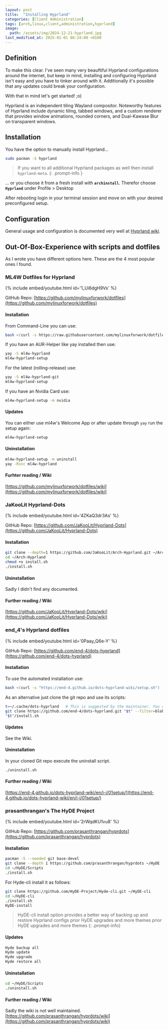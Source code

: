 ```yaml
---
layout: post
title:  "Installing Hyprland"
categories: [Client Administration]
tags: [arch,linux,client,administration,hyprland]
image:
  path: /assets/img/2024-12-21-hyprland.jpg
last_modified_at: 2025-01-01 08:24:00 +0100
---
```


## Definition
To make this clear. I've seen many very beauftiful Hyprland configurations around the internet, but keep in mind, installing and configuring Hyprland isn't easy and you have to tinker around with it. Additionally it's possible that any updates could break your configuration.

With that in mind let's get started! ;o)

Hyprland is an independent tiling Wayland compositor. Noteworthy features of Hyprland include dynamic tiling, tabbed windows, and a custom renderer that provides window animations, rounded corners, and Dual-Kawase Blur on transparent windows.

## Installation
You have the option to manually install Hyprland...
```bash
sudo pacman -S hyprland
```
> If you want to all additional Hyprland packages as well then install ```hyprland-meta```.
{: .prompt-info }

... or you choose it from a fresh install with **`archinstall`**.
Therefor choose **`Hyprland`** under Profile > Desktop

After rebooting login in your terminal session and move on with your desired preconfigured setup.

## Configuration

General usage and configuration is documented very well at [Hyprland wiki](https://wiki.hyprland.org/).

## Out-Of-Box-Experience with scripts and dotfiles
As I wrote you have different options here. These are the 4 most popular ones I found.

### ML4W Dotfiles for Hyprland

{% include embed/youtube.html id='1_Ui6dgH9Vs' %}

GitHub Repo: [https://github.com/mylinuxforwork/dotfiles](https://github.com/mylinuxforwork/dotfiles)

#### Installation

From Command-Line you can use:
```bash
bash <(curl -s https://raw.githubusercontent.com/mylinuxforwork/dotfiles/main/setup-arch.sh)
```

If you have an AUR-Helper like yay installed then use:
```bash
yay -S ml4w-hyprland
ml4w-hyprland-setup
```

For the latest (rolling-release) use:
```bash
yay -S ml4w-hyprland-git
ml4w-hyprland-setup
```

If you have an Nvidia Card use:
```bash
ml4w-hyprland-setup -m nvidia
```

#### Updates

You can either use ml4w's Welcome App or after update through `yay` run the setup again:
```bash
ml4w-hyprland-setup
```

#### Uninstallation

```bash
ml4w-hyprland-setup -m uninstall
yay -Rsnc ml4w-hyprland
```

#### Furhter reading / Wiki

[https://github.com/mylinuxforwork/dotfiles/wiki](https://github.com/mylinuxforwork/dotfiles/wiki]

### JaKooLit Hyprland-Dots

{% include embed/youtube.html id='4ZKaQ3dr3As' %}

GitHub Repo: [https://github.com/JaKooLit/Hyprland-Dots](https://github.com/JaKooLit/Hyprland-Dots)

#### Installation

```bash
git clone --depth=1 https://github.com/JaKooLit/Arch-Hyprland.git ~/Arch-Hyprland
cd ~/Arch-Hyprland
chmod +x install.sh
./install.sh
```

#### Uninstallation

Sadly I didn't find any documented.

#### Further reading / Wiki

[https://github.com/JaKooLit/Hyprland-Dots/wiki](https://github.com/JaKooLit/Hyprland-Dots/wiki)

### end_4's Hyprland dotfiles

{% include embed/youtube.html id='0Paay_Q6e-Y' %}

GitHub Repo: [https://github.com/end-4/dots-hyprland](https://github.com/end-4/dots-hyprland)

#### Installation

To use the automated installation use:

```bash
bash <(curl -s "https://end-4.github.io/dots-hyprland-wiki/setup.sh")
```

As an alternative just clone the git repo and use its scripts:
```bash
t=~/.cache/dots-hyprland   # This is suggested by the maintainer. You can use any folder you prefer.
git clone https://github.com/end-4/dots-hyprland.git "$t" --filter=blob:none
"$t"/install.sh
```
#### Updates

See the Wiki.

#### Uninstallation

In your cloned Git repo execute the uninstall script.

```bash
./uninstall.sh
```

#### Further reading / Wiki

[https://end-4.github.io/dots-hyprland-wiki/en/i-i/01setup/](https://end-4.github.io/dots-hyprland-wiki/en/i-i/01setup/)

### prasanthrangan's The HyDE Project

{% include embed/youtube.html id='2rWqdKU1vu8' %}

GitHub Repo: [https://github.com/prasanthrangan/hyprdots](https://github.com/prasanthrangan/hyprdots)

#### Installation

```bash
pacman -S --needed git base-devel
git clone --depth 1 https://github.com/prasanthrangan/hyprdots ~/HyDE
cd ~/HyDE/Scripts
./install.sh
```

For Hyde-cli install it as follows:
```bash
git clone https://github.com/HyDE-Project/Hyde-cli.git ~/HyDE-cli
cd ~/HyDE-cli
./install.sh
HyDE-install
```
> HyDE-cli install option provides a better way of backing up and restore Hyprland configs prior HyDE upgrades and more themes
prior HyDE upgrades and more themes
{: .prompt-info}

#### Updates

```bash
Hyde backup all
Hyde update
Hyde upgrade
Hyde restore all
```

#### Uninstallation

```bash
cd ~/HyDE/Scripts
./uninstall.sh
```

#### Further reading / Wiki

Sadly the wiki is not well maintained. [https://github.com/prasanthrangan/hyprdots/wiki](https://github.com/prasanthrangan/hyprdots/wiki)
